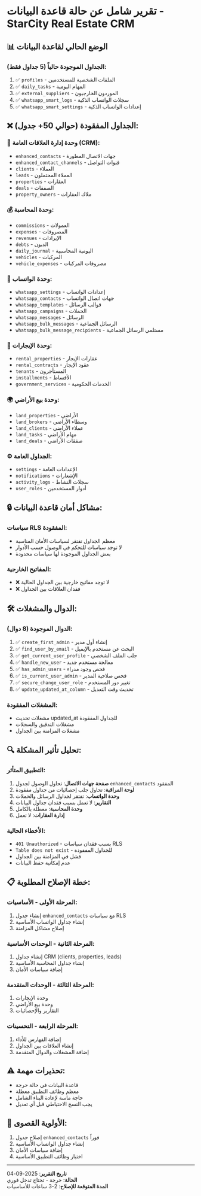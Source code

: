# تقرير شامل عن حالة قاعدة البيانات - StarCity Real Estate CRM

## 📊 الوضع الحالي لقاعدة البيانات

### الجداول الموجودة حالياً (5 جداول فقط):
1. ✅ `profiles` - الملفات الشخصية للمستخدمين
2. ✅ `daily_tasks` - المهام اليومية 
3. ✅ `external_suppliers` - الموردون الخارجيون
4. ✅ `whatsapp_smart_logs` - سجلات الواتساب الذكية
5. ✅ `whatsapp_smart_settings` - إعدادات الواتساب الذكية

## ❌ الجداول المفقودة (حوالي 50+ جدول):

### 🏢 وحدة إدارة العلاقات العامة (CRM):
- `enhanced_contacts` - جهات الاتصال المطورة
- `enhanced_contact_channels` - قنوات التواصل
- `clients` - العملاء
- `leads` - العملاء المحتملون
- `properties` - العقارات
- `deals` - الصفقات
- `property_owners` - ملاك العقارات

### 💰 وحدة المحاسبة:
- `commissions` - العمولات
- `expenses` - المصروفات
- `revenues` - الإيرادات
- `debts` - الديون
- `daily_journal` - اليومية المحاسبية
- `vehicles` - المركبات
- `vehicle_expenses` - مصروفات المركبات

### 💬 وحدة الواتساب:
- `whatsapp_settings` - إعدادات الواتساب
- `whatsapp_contacts` - جهات اتصال الواتساب
- `whatsapp_templates` - قوالب الرسائل
- `whatsapp_campaigns` - الحملات
- `whatsapp_messages` - الرسائل
- `whatsapp_bulk_messages` - الرسائل الجماعية
- `whatsapp_bulk_message_recipients` - مستلمي الرسائل الجماعية

### 🏡 وحدة الإيجارات:
- `rental_properties` - عقارات الإيجار
- `rental_contracts` - عقود الإيجار
- `tenants` - المستأجرون
- `installments` - الأقساط
- `government_services` - الخدمات الحكومية

### 🌍 وحدة بيع الأراضي:
- `land_properties` - الأراضي
- `land_brokers` - وسطاء الأراضي
- `land_clients` - عملاء الأراضي
- `land_tasks` - مهام الأراضي
- `land_deals` - صفقات الأراضي

### ⚙️ الجداول العامة:
- `settings` - الإعدادات العامة
- `notifications` - الإشعارات
- `activity_logs` - سجلات النشاط
- `user_roles` - أدوار المستخدمين

## 🔒 مشاكل أمان قاعدة البيانات:

### سياسات RLS المفقودة:
- معظم الجداول تفتقر لسياسات الأمان المناسبة
- لا توجد سياسات للتحكم في الوصول حسب الأدوار
- بعض الجداول الموجودة لها سياسات محدودة

### المفاتيح الخارجية:
- ❌ لا توجد مفاتيح خارجية بين الجداول الحالية
- ❌ فقدان العلاقات بين الجداول

## 🛠️ الدوال والمشغلات:

### الدوال الموجودة (8 دوال):
1. ✅ `create_first_admin` - إنشاء أول مدير
2. ✅ `find_user_by_email` - البحث عن مستخدم بالإيميل
3. ✅ `get_current_user_profile` - جلب الملف الشخصي
4. ✅ `handle_new_user` - معالجة مستخدم جديد
5. ✅ `has_admin_users` - فحص وجود مدراء
6. ✅ `is_current_user_admin` - فحص صلاحية المدير
7. ✅ `secure_change_user_role` - تغيير دور المستخدم
8. ✅ `update_updated_at_column` - تحديث وقت التعديل

### المشغلات المفقودة:
- مشغلات تحديث updated_at للجداول المفقودة
- مشغلات التدقيق والسجلات
- مشغلات المزامنة بين الجداول

## 🔍 تحليل تأثير المشكلة:

### التطبيق المتأثر:
1. **صفحة جهات الاتصال**: تحاول الوصول لجدول `enhanced_contacts` المفقود
2. **لوحة المراقبة**: تحاول جلب إحصائيات من جداول مفقودة
3. **وحدة الواتساب**: تفتقر لجداول الرسائل والحملات
4. **التقارير**: لا تعمل بسبب فقدان جداول البيانات
5. **وحدة المحاسبة**: معطلة بالكامل
6. **إدارة العقارات**: لا تعمل

### الأخطاء الحالية:
- `401 Unauthorized` - بسبب فقدان سياسات RLS
- `Table does not exist` - للجداول المفقودة
- فشل في المزامنة بين الجداول
- عدم إمكانية حفظ البيانات

## 📋 خطة الإصلاح المطلوبة:

### المرحلة الأولى - الأساسيات:
1. إنشاء جدول `enhanced_contacts` مع سياسات RLS
2. إنشاء جداول الواتساب الأساسية
3. إصلاح مشاكل المزامنة

### المرحلة الثانية - الوحدات الأساسية:
1. إنشاء جداول CRM (clients, properties, leads)
2. إنشاء جداول المحاسبة الأساسية
3. إضافة سياسات الأمان

### المرحلة الثالثة - الوحدات المتقدمة:
1. وحدة الإيجارات
2. وحدة بيع الأراضي
3. التقارير والإحصائيات

### المرحلة الرابعة - التحسينات:
1. إضافة الفهارس للأداء
2. إنشاء العلاقات بين الجداول
3. إضافة المشغلات والدوال المتقدمة

## ⚠️ تحذيرات مهمة:
- قاعدة البيانات في حالة حرجة
- معظم وظائف التطبيق معطلة
- حاجة ماسة لإعادة البناء الشامل
- يجب النسخ الاحتياطي قبل أي تعديل

## 🎯 الأولوية القصوى:
1. إصلاح جدول `enhanced_contacts` فوراً
2. إنشاء جداول الواتساب الأساسية
3. إضافة سياسات الأمان
4. اختبار وظائف التطبيق الأساسية

---
**تاريخ التقرير**: 2025-09-04  
**الحالة**: حرجة - تحتاج تدخل فوري  
**المدة المتوقعة للإصلاح**: 2-3 ساعات للأساسيات